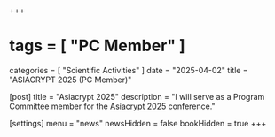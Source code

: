 +++
# tags        = [ "PC Member" ]
categories  = [ "Scientific Activities" ]
date        = "2025-04-02"
title       = "ASIACRYPT 2025 (PC Member)"

[post]
title       = "Asiacrypt 2025"
description = "I will serve as a Program Committee member for the [Asiacrypt 2025](https://asiacrypt.iacr.org/2025/) conference."

[settings]
menu        = "news"
newsHidden  = false
bookHidden  = true
+++